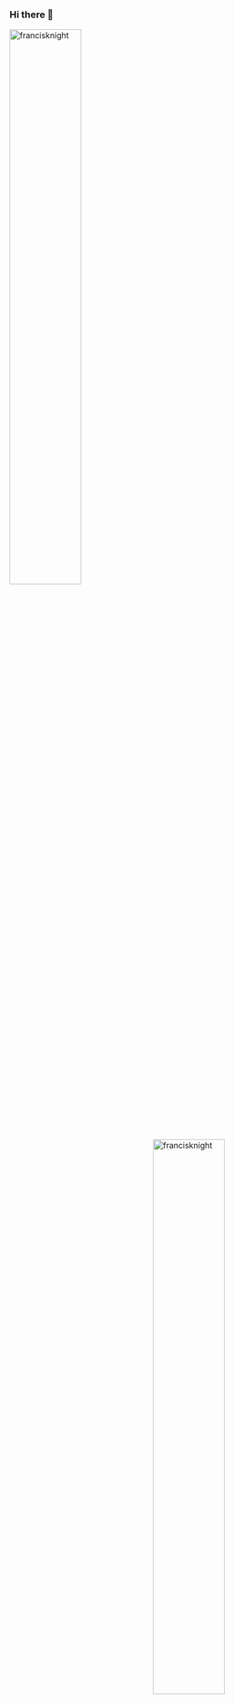 ### Hi there 👋

<!--
**francisknight/francisknight** is a ✨ _special_ ✨ repository because its `README.md` (this file) appears on your GitHub profile.

Here are some ideas to get you started:

- 🔭 I’m currently working on ...
- 🌱 I’m currently learning ...
- 👯 I’m looking to collaborate on ...
- 🤔 I’m looking for help with ...
- 💬 Ask me about ...
- 📫 How to reach me: ...
- 😄 Pronouns: ...
- ⚡ Fun fact: ...
-->

<p><img align="left" src="https://github-readme-stats.vercel.app/api/top-langs/?username=francisknight&layout=compact&hide=html" alt="francisknight" width="50%"/></p>

<p>&nbsp;<img align="right" src="https://github-readme-stats.vercel.app/api?username=francisknight&show_icons=true&count_private=true" alt="francisknight" width="50%"/></p>
